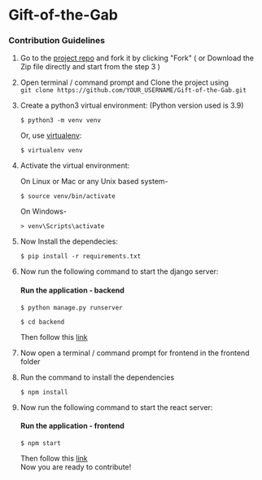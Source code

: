 # Gift-of-the-Gab
### Contribution Guidelines

1. Go to the [project repo](https://github.com/SanskritiKushik5/Gift-of-the-Gab) and fork it by clicking "Fork" ( or Download the Zip file directly and start from the step 3 )<br>
2. Open terminal / command prompt and Clone the project using <br> `git clone https://github.com/YOUR_USERNAME/Gift-of-the-Gab.git`
3. Create a python3 virtual environment: (Python version used is 3.9)

    ```
    $ python3 -m venv venv
    ```

    Or, use [virtualenv](https://virtualenv.pypa.io/en/latest/installation.html):

    ```
    $ virtualenv venv
    ```
    
4. Activate the virtual environment:

    On Linux or Mac or any Unix based system-
    
    ```
    $ source venv/bin/activate
    ```
    
    On Windows-
    ```
    > venv\Scripts\activate
    ```
5. Now Install the dependecies:

    ```
    $ pip install -r requirements.txt
    ```
6. Now run the following command to start the django server:

    #### Run the application - backend

    ```
    $ python manage.py runserver
    ```
    ```
    $ cd backend
    ```
    Then follow this [link](http://127.0.0.1:8000/)
7. Now open a terminal / command prompt for frontend in the frontend folder
8. Run the command to install the dependencies

    ```
    $ npm install
    ```
9. Now run the following command to start the react server:

    #### Run the application - frontend

    ```
    $ npm start
    ```
    Then follow this [link](http://localhost:3000/)
    <br>
 Now you are ready to contribute!
